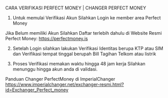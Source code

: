 CARA VERIFIKASI PERFECT MONEY | CHANGER PERFECT MONEY


1. Untuk memulai Verifikasi Akun Silahkan Login ke member area Perfect Money


Jika Belum memiliki Akun Silahkan Daftar terlebih dahulu di Website Resmi Perfect Money: https://perfectmoney.is






2. Setelah Login silahkan lakukan Verifikasi Identitas berupa KTP atau SIM 
dan Verifikasi tempat tinggal berupah Bill Tagihan Telkom atau listrik 




3. Proses Verifikasi memakan waktu hingga 48 jam kerja 
Silahkan menunggu hingga akun anda di validasi.


Panduan Changer PerfectMoney di ImperialChanger
https://www.imperialchanger.net/exchanger-resmi.html?id=Exchanger_Perfect_money
